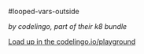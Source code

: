 #looped-vars-outside

_by codelingo, part of their k8 bundle_


[Load up in the codelingo.io/playground](https://codelingo.io/playground/?repo=github.com/codelingo/hub&dir=tenets/codelingo/k8/looped-vars-outside&tenet=codelingo/k8/looped-vars-outside)
